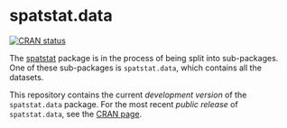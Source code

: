 # spatstat.data

[![CRAN status](http://www.r-pkg.org/badges/version/spatstat.data)](http://cran.r-project.org/web/packages/spatstat.data)

The
[spatstat](https://github.com/spatstat/spatstat) 
package is in the process of being split into
sub-packages. One of these sub-packages is `spatstat.data`,
which contains all the datasets.

This repository contains the current _development version_ of the
`spatstat.data` package. For the most recent _public release_ of
`spatstat.data`, see the [CRAN page](https://cran.r-project.org/web/packages/spatstat.data).



